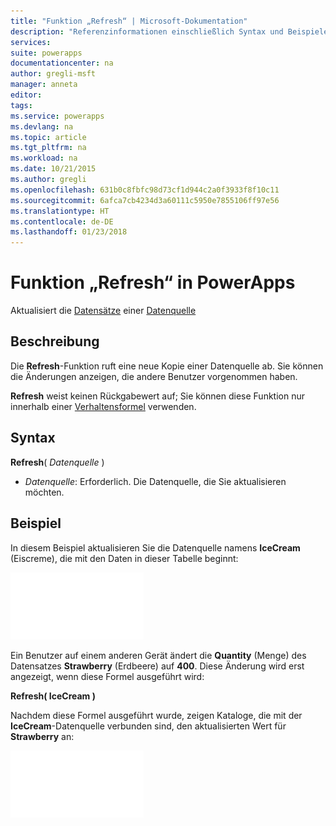 ```yaml
---
title: "Funktion „Refresh“ | Microsoft-Dokumentation"
description: "Referenzinformationen einschließlich Syntax und Beispielen für die Funktion „Refresh“ in PowerApps"
services: 
suite: powerapps
documentationcenter: na
author: gregli-msft
manager: anneta
editor: 
tags: 
ms.service: powerapps
ms.devlang: na
ms.topic: article
ms.tgt_pltfrm: na
ms.workload: na
ms.date: 10/21/2015
ms.author: gregli
ms.openlocfilehash: 631b0c8fbfc98d73cf1d944c2a0f3933f8f10c11
ms.sourcegitcommit: 6afca7cb4234d3a60111c5950e7855106ff97e56
ms.translationtype: HT
ms.contentlocale: de-DE
ms.lasthandoff: 01/23/2018
---
```

# <a name="refresh-function-in-powerapps"></a>Funktion „Refresh“ in PowerApps
Aktualisiert die [Datensätze](../working-with-tables.md#records) einer [Datenquelle](../working-with-data-sources.md)

## <a name="description"></a>Beschreibung
Die **Refresh**-Funktion ruft eine neue Kopie einer Datenquelle ab.  Sie können die Änderungen anzeigen, die andere Benutzer vorgenommen haben.

**Refresh** weist keinen Rückgabewert auf; Sie können diese Funktion nur innerhalb einer [Verhaltensformel](../working-with-formulas-in-depth.md) verwenden.

## <a name="syntax"></a>Syntax
**Refresh**( *Datenquelle* )

* *Datenquelle*: Erforderlich. Die Datenquelle, die Sie aktualisieren möchten.

## <a name="example"></a>Beispiel
In diesem Beispiel aktualisieren Sie die Datenquelle namens **IceCream** (Eiscreme), die mit den Daten in dieser Tabelle beginnt:

![](media/function-refresh/icecream.png)

Ein Benutzer auf einem anderen Gerät ändert die **Quantity** (Menge) des Datensatzes **Strawberry** (Erdbeere) auf **400**.  Diese Änderung wird erst angezeigt, wenn diese Formel ausgeführt wird:

**Refresh( IceCream )**

Nachdem diese Formel ausgeführt wurde, zeigen Kataloge, die mit der **IceCream**-Datenquelle verbunden sind, den aktualisierten Wert für **Strawberry** an:

![](media/function-refresh/icecream-after.png)

